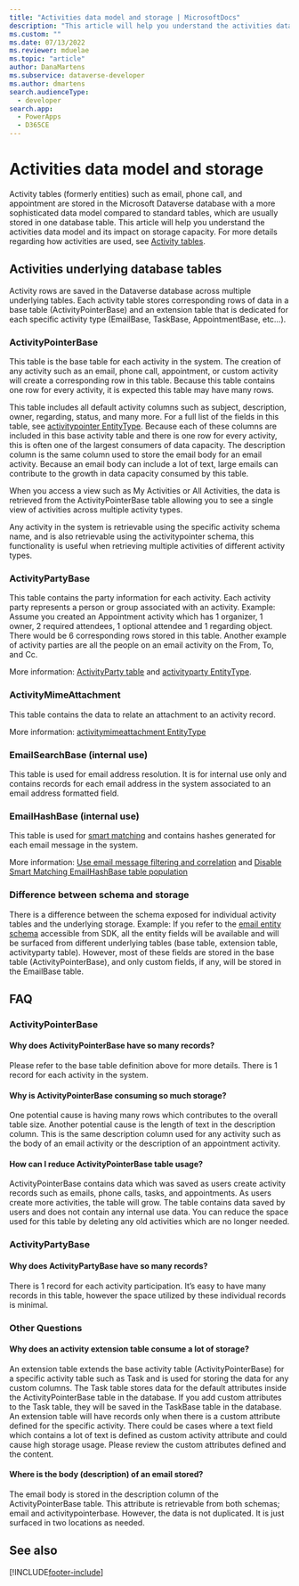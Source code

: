 ```yaml
---
title: "Activities data model and storage | MicrosoftDocs"
description: "This article will help you understand the activities data model and its impact on storage capacity."
ms.custom: ""
ms.date: 07/13/2022
ms.reviewer: mduelae
ms.topic: "article"
author: DanaMartens
ms.subservice: dataverse-developer
ms.author: dmartens
search.audienceType: 
  - developer
search.app: 
  - PowerApps
  - D365CE
---
```


# Activities data model and storage

Activity tables (formerly entities) such as email, phone call, and appointment are stored in the Microsoft Dataverse database with a more sophisticated data model compared to standard tables, which are usually stored in one database table. This article will help you understand the activities data model and its impact on storage capacity. For more details regarding how activities are used, see [Activity tables](activity-entities.md).

## Activities underlying database tables

Activity rows are saved in the Dataverse database across multiple underlying tables. Each activity table stores corresponding rows of data in a base table (ActivityPointerBase) and an extension table that is dedicated for each specific activity type (EmailBase, TaskBase, AppointmentBase, etc…).

### ActivityPointerBase

This table is the base table for each activity in the system. The creation of any activity such as an email, phone call, appointment, or custom activity will create a corresponding row in this table. Because this table contains one row for every activity, it is expected this table may have many rows. 

This table includes all default activity columns such as subject, description, owner, regarding, status, and many more. For a full list of the fields in this table, see [activitypointer EntityType](reference/entities/activitypointer.md). Because each of these columns are included in this base activity table and there is one row for every activity, this is often one of the largest consumers of data capacity. The description column is the same column used to store the email body for an email activity. Because an email body can include a lot of text, large emails can contribute to the growth in data capacity consumed by this table.

When you access a view such as My Activities or All Activities, the data is retrieved from the ActivityPointerBase table allowing you to see a single view of activities across multiple activity types. 

Any activity in the system is retrievable using the specific activity schema name, and is also retrievable using the activitypointer schema, this functionality is useful when retrieving multiple activities of different activity types.

### ActivityPartyBase

This table contains the party information for each activity. Each activity party represents a person or group associated with an activity. Example: Assume you created an Appointment activity which has 1 organizer, 1 owner, 2 required attendees, 1 optional attendee and 1 regarding object. There would be 6 corresponding rows stored in this table. Another example of activity parties are all the people on an email activity on the From, To, and Cc.

More information: [ActivityParty table](activityparty-entity.md) and [activityparty EntityType](reference/entities/activityparty.md).

### ActivityMimeAttachment

This table contains the data to relate an attachment to an activity record.

More information: [activitymimeattachment EntityType ](reference/entities/activitymimeattachment.md)

### EmailSearchBase (internal use)

This table is used for email address resolution. It is for internal use only and contains records for each email address in the system associated to an email address formatted field.

### EmailHashBase (internal use) 

This table is used for [smart matching](/power-platform/admin/email-message-filtering-correlation) and contains hashes generated for each email message in the system. 

More information: [Use email message filtering and correlation](/power-platform/admin/email-message-filtering-correlation) and [Disable Smart Matching EmailHashBase table population](https://community.dynamics.com/crm/b/crminthefield/posts/disable-smart-matching-emailhashbase-table-population-for-dataverse-environments)

### Difference between schema and storage

There is a difference between the schema exposed for individual activity tables and the underlying storage. Example: If you refer to the [email entity schema](reference/entities/email.md) accessible from SDK, all the entity fields will be available and will be surfaced from different underlying tables (base table, extension table, activityparty table). However, most of these fields are stored in the base table (ActivityPointerBase), and only custom fields, if any, will be stored in the EmailBase table.

## FAQ

### ActivityPointerBase 

#### Why does ActivityPointerBase have so many records?

Please refer to the base table definition above for more details. There is 1 record for each activity in the system.

#### Why is ActivityPointerBase consuming so much storage?

One potential cause is having many rows which contributes to the overall table size. Another potential cause is the length of text in the description column. This is the same description column used for any activity such as the body of an email activity or the description of an appointment activity. 

#### How can I reduce ActivityPointerBase table usage?

ActivityPointerBase contains data which was saved as users create activity records such as emails, phone calls, tasks, and appointments. As users create more activities, the table will grow. The table contains data saved by users and does not contain any internal use data. You can reduce the space used for this table by deleting any old activities which are no longer needed.

### ActivityPartyBase

#### Why does ActivityPartyBase have so many records?

There is 1 record for each activity participation. It’s easy to have many records in this table, however the space utilized by these individual records is minimal.

### Other Questions 

#### Why does an activity extension table consume a lot of storage?

An extension table extends the base activity table (ActivityPointerBase) for a specific activity table such as Task and is used for storing the data for any custom columns. The Task table stores data for the default attributes inside the ActivityPointerBase table in the database. If you add custom attributes to the Task table, they will be saved in the TaskBase table in the database. An extension table will have records only when there is a custom attribute defined for the specific activity. There could be cases where a text field which contains a lot of text is defined as custom activity attribute and could cause high storage usage. Please review the custom attributes defined and the content.

#### Where is the body (description) of an email stored?

The email body is stored in the description column of the ActivityPointerBase table. This attribute is retrievable from both schemas; email and activitypointerbase. However, the data is not duplicated. It is just surfaced in two locations as needed.

## See also




[!INCLUDE[footer-include](../../includes/footer-banner.md)]














